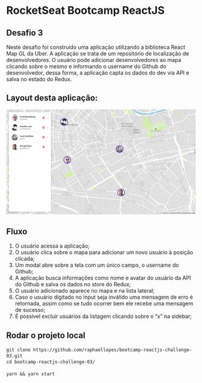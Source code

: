 # RocketSeat Bootcamp ReactJS

## Desafio 3

Neste desafio foi construido uma aplicação utilizando a biblioteca
React Map GL da Uber. A aplicação se trata de um repositório de localização
de desenvolvedores. O usuário pode adicionar desenvolvedores ao mapa clicando
sobre o mesmo e informando o username do Github do desenvolvedor, dessa forma,
a aplicação capta os dados do dev via API e salva no estado do Redux.

## Layout desta aplicação:

![Listagem](/assets/listagem.png)


## Fluxo

1. O usuário acessa a aplicação;
2. O usuário clica sobre o mapa para adicionar um novo usuário à posição clicada;
3. Um modal abre sobre a tela com um único campo, o username do Github;
4. A aplicação busca informações como nome e avatar do usuário da API do Github
   e salva os dados no store do Redux;
5. O usuário adicionado aparece no mapa e na lista lateral;
6. Caso o usuário digitado no input seja inválido uma mensagem de erro é
   retornada, assim como se tudo ocorrer bem ele recebe uma mensagem de sucesso;
7. É possível excluir usuários da listagem clicando sobre o “x” na sidebar;


## Rodar o projeto local

```
git clone https://github.com/raphaellopes/bootcamp-reactjs-challenge-03.git
cd bootcamp-reactjs-challenge-03/

yarn && yarn start
```
